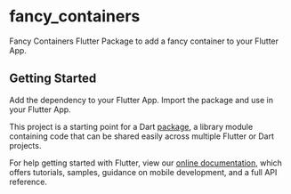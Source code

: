 # fancy_containers

Fancy Containers Flutter Package to add a fancy container to your Flutter App.

## Getting Started

Add the dependency to your Flutter App.
Import the package and use in your Flutter App.

This project is a starting point for a Dart
[package](https://flutter.dev/developing-packages/),
a library module containing code that can be shared easily across
multiple Flutter or Dart projects.

For help getting started with Flutter, view our 
[online documentation](https://flutter.dev/docs), which offers tutorials, 
samples, guidance on mobile development, and a full API reference.
